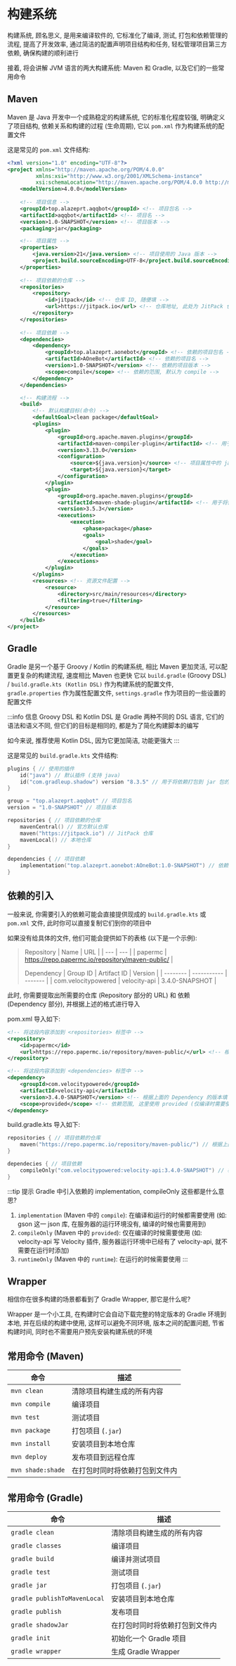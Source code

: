 # 构建系统

构建系统, 顾名思义, 是用来编译软件的, 它标准化了编译, 测试, 打包和依赖管理的流程, 提高了开发效率, 通过简洁的配置声明项目结构和任务, 轻松管理项目第三方依赖, 确保构建的顺利进行

接着, 将会讲解 JVM 语言的两大构建系统: Maven 和 Gradle, 以及它们的一些常用命令

## Maven

Maven 是 Java 开发中一个成熟稳定的构建系统, 它的标准化程度较强, 明确定义了项目结构, 依赖关系和构建的过程 (生命周期), 它以 `pom.xml` 作为构建系统的配置文件

这是常见的 `pom.xml` 文件结构:

```xml
<?xml version="1.0" encoding="UTF-8"?>
<project xmlns="http://maven.apache.org/POM/4.0.0"
         xmlns:xsi="http://www.w3.org/2001/XMLSchema-instance"
         xsi:schemaLocation="http://maven.apache.org/POM/4.0.0 http://maven.apache.org/xsd/maven-4.0.0.xsd">
    <modelVersion>4.0.0</modelVersion>
    
    <!-- 项目信息 -->
    <groupId>top.alazeprt.aqqbot</groupId> <!-- 项目包名 -->
    <artifactId>aqqbot</artifactId> <!-- 项目名 -->
    <version>1.0-SNAPSHOT</version> <!-- 项目版本 -->
    <packaging>jar</packaging>

    <!-- 项目属性 -->
    <properties>
        <java.version>21</java.version> <!-- 项目使用的 Java 版本 -->
        <project.build.sourceEncoding>UTF-8</project.build.sourceEncoding>
    </properties>
    
    <!-- 项目依赖的仓库 -->
    <repositories>
        <repository>
            <id>jitpack</id> <!-- 仓库 ID, 随便填 -->
            <url>https://jitpack.io</url> <!-- 仓库地址, 此处为 JitPack 仓库 -->
        </repository>
    </repositories>
    
    <!-- 项目依赖 -->
    <dependencies>
        <dependency>
            <groupId>top.alazeprt.aonebot</groupId> <!-- 依赖的项目包名 -->
            <artifactId>AOneBot</artifactId> <!-- 依赖的项目名 -->
            <version>1.0-SNAPSHOT</version> <!-- 依赖的项目版本 -->
            <scope>compile</scope> <!-- 依赖的范围, 默认为 compile -->
        </dependency>
    </dependencies>

    <!-- 构建流程 -->
    <build>
        <!-- 默认构建目标(命令) -->
        <defaultGoal>clean package</defaultGoal>
        <plugins>
            <plugin>
                <groupId>org.apache.maven.plugins</groupId>
                <artifactId>maven-compiler-plugin</artifactId> <!-- 用于编译的插件 -->
                <version>3.13.0</version>
                <configuration>
                    <source>${java.version}</source> <!-- 项目属性中的 java.version 的值 -->
                    <target>${java.version}</target>
                </configuration>
            </plugin>
            <plugin>
                <groupId>org.apache.maven.plugins</groupId>
                <artifactId>maven-shade-plugin</artifactId> <!-- 用于将依赖打包到 jar 包中的插件 -->
                <version>3.5.3</version>
                <executions>
                    <execution>
                        <phase>package</phase>
                        <goals>
                            <goal>shade</goal>
                        </goals>
                    </execution>
                </executions>
            </plugin>
        </plugins>
        <resources> <!-- 资源文件配置 -->
            <resource>
                <directory>src/main/resources</directory>
                <filtering>true</filtering>
            </resource>
        </resources>
    </build>
</project>
```

## Gradle

Gradle 是另一个基于 Groovy / Kotlin 的构建系统, 相比 Maven 更加灵活, 可以配置更复杂的构建流程, 速度相比 Maven 也更快 它以 `build.gradle` (Groovy DSL) / `build.gradle.kts (Kotlin DSL)` 作为构建系统的配置文件, `gradle.properties` 作为属性配置文件, `settings.gradle` 作为项目的一些设置的配置文件

:::info 信息
Groovy DSL 和 Kotlin DSL 是 Gradle 两种不同的 DSL 语言, 它们的语法和语义不同, 但它们的目标是相同的, 都是为了简化构建脚本的编写

如今来说, 推荐使用 Kotlin DSL, 因为它更加简洁, 功能更强大
:::

这是常见的 `build.gradle.kts` 文件结构:

```kotlin
plugins { // 使用的插件
    id("java") // 默认插件 (支持 java)
    id("com.gradleup.shadow") version "8.3.5" // 用于将依赖打包到 jar 包的插件
}

group = "top.alazeprt.aqqbot" // 项目包名
version = "1.0-SNAPSHOT" // 项目版本

repositories { // 项目依赖的仓库
    mavenCentral() // 官方默认仓库
    maven("https://jitpack.io") // JitPack 仓库
    mavenLocal() // 本地仓库
}

dependencies { // 项目依赖
    implementation("top.alazeprt.aonebot:AOneBot:1.0-SNAPSHOT") // 依赖的项目 (包名:项目名:版本)
}
```

## 依赖的引入

一般来说, 你需要引入的依赖可能会直接提供现成的 `build.gradle.kts` 或 `pom.xml` 文件, 此时你可以直接复制它们到你的项目中

如果没有给具体的文件, 他们可能会提供如下的表格 (以下是一个示例):

> Repository
> | Name | URL |
> | --- | --- |
> | papermc | https://repo.papermc.io/repository/maven-public/ |
> 
> Dependency
> | Group ID | Artifact ID | Version |
> | -------- | ----------- | ------- |
> | com.velocitypowered | velocity-api | 3.4.0-SNAPSHOT |

此时, 你需要提取出所需要的仓库 (Repository 部分的 URL) 和 依赖 (Dependency 部分), 并根据上述的格式进行导入

pom.xml 导入如下:
```xml
<!-- 将这段内容添加到 <repositories> 标签中 -->
<repository>
    <id>papermc</id>
    <url>https://repo.papermc.io/repository/maven-public/</url> <!-- 根据上面的 Repository 的 URL 填 -->
</repository>

<!-- 将这段内容添加到 <dependencies> 标签中 -->
<dependency>
    <groupId>com.velocitypowered</groupId>
    <artifactId>velocity-api</artifactId>
    <version>3.4.0-SNAPSHOT</version> <!-- 根据上面的 Dependency 的版本填 -->
    <scope>provided</scope> <!-- 依赖范围, 这里使用 provided (仅编译时需要使用) -->
</dependency>
```

build.gradle.kts 导入如下:

```kotlin
repositories { // 项目依赖的仓库
    maven("https://repo.papermc.io/repository/maven-public/") // 根据上面的 Repository 的 URL 填
}

dependecies { // 项目依赖
    compileOnly("com.velocitypowered:velocity-api:3.4.0-SNAPSHOT") // 根据上面的 Dependency 的信息填, 这里使用 compileOnly (仅编译时需要使用)
}
```

:::tip 提示
Gradle 中引入依赖的 implementation, compileOnly 这些都是什么意思?

1. `implementation` (Maven 中的 `compile`): 在编译和运行的时候都需要使用 (如: gson 这一 json 库, 在服务器的运行环境没有, 编译的时候也需要用到)
2. `compileOnly` (Maven 中的 `provided`): 仅在编译的时候需要使用 (如: velocity-api 写 Velocity 插件, 服务器运行环境中已经有了 velocity-api, 就不需要在运行时添加)
3. `runtimeOnly` (Maven 中的 `runtime`): 在运行的时候需要使用
:::

## Wrapper

相信你在很多构建的场景都看到了 Gradle Wrapper, 那它是什么呢?

Wrapper 是一个小工具, 在构建时它会自动下载完整的特定版本的 Gradle 环境到本地, 并在后续的构建中使用, 这样可以避免不同环境, 版本之间的配置问题, 节省构建时间, 同时也不需要用户预先安装构建系统的环境

## 常用命令 (Maven)

| 命令                | 描述              |
|-------------------|-----------------|
| `mvn clean`       | 清除项目构建生成的所有内容   |
| `mvn compile`     | 编译项目            |
| `mvn test`        | 测试项目            |
| `mvn package`     | 打包项目 (`.jar`)   |
| `mvn install`     | 安装项目到本地仓库       |
| `mvn deploy`      | 发布项目到远程仓库       |
| `mvn shade:shade` | 在打包时同时将依赖打包到文件内 |

## 常用命令 (Gradle)

| 命令                           | 描述                |
|------------------------------|-------------------|
| `gradle clean`               | 清除项目构建生成的所有内容     |
| `gradle classes`             | 编译项目              |
| `gradle build`               | 编译并测试项目           |
| `gradle test`                | 测试项目              |
| `gradle jar`                 | 打包项目 (`.jar`)     |
| `gradle publishToMavenLocal` | 安装项目到本地仓库         |
| `gradle publish`             | 发布项目              |
| `gradle shadowJar`           | 在打包时同时将依赖打包到文件内   |
| `gradle init`                | 初始化一个 Gradle 项目   |
| `gradle wrapper`             | 生成 Gradle Wrapper |
